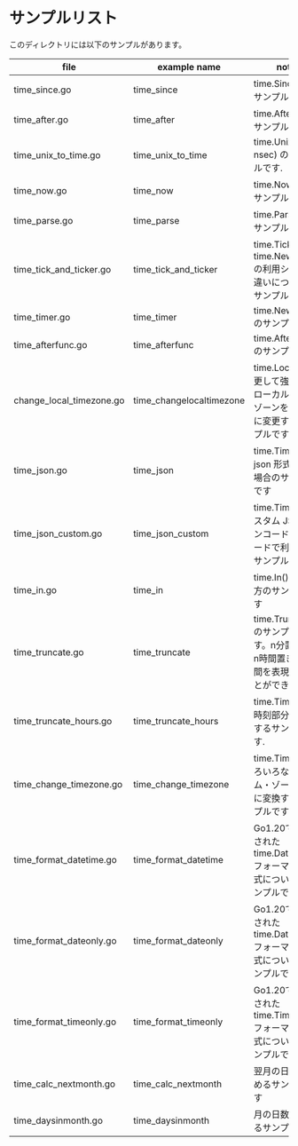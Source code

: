 # サンプルリスト

このディレクトリには以下のサンプルがあります。

|file|example name|note|
|----|------------|----|
|time\_since.go|time\_since|time.Since() のサンプルです.|
|time\_after.go|time\_after|time.After() のサンプルです.|
|time\_unix\_to\_time.go|time\_unix\_to\_time|time.Unix(sec, nsec) のサンプルです.|
|time\_now.go|time\_now|time.Now() のサンプルです.|
|time\_parse.go|time\_parse|time.Parse() のサンプルです.|
|time\_tick\_and\_ticker.go|time\_tick\_and\_ticker|time.Tick と time.NewTicker の利用シーンの違いについてのサンプルです|
|time\_timer.go|time\_timer|time.NewTimer のサンプルです|
|time\_afterfunc.go|time\_afterfunc|time.AfterFunc のサンプルです|
|change\_local\_timezone.go|time_changelocaltimezone|time.Localを変更して強制的にローカルタイムゾーンを一時的に変更するサンプルです|
|time\_json.go|time\_json|time.Time を json 形式で扱う場合のサンプルです|
|time\_json\_custom.go|time\_json\_custom|time.Time をカスタム JSON エンコード・デコードで利用するサンプルです|
|time\_in.go|time\_in|time.In() の使い方のサンプルです|
|time\_truncate.go|time\_truncate|time.Truncate() のサンプルです。n分置き や n時間置き の時間を表現することができます。|
|time\_truncate\_hours.go|time\_truncate\_hours|time.Timeから時刻部分を除去するサンプルです.|
|time\_change\_timezone.go|time\_change\_timezone|time.Timeをいろいろなタイム・ゾーンの値に変換するサンプルです|
|time\_format\_datetime.go|time\_format\_datetime|Go1.20で追加された time.DateTime フォーマット書式についてのサンプルです|
|time\_format\_dateonly.go|time\_format\_dateonly|Go1.20で追加された time.DateOnly フォーマット書式についてのサンプルです|
|time\_format\_timeonly.go|time\_format\_timeonly|Go1.20で追加された time.TimeOnly フォーマット書式についてのサンプルです|
|time\_calc\_nextmonth.go|time\_calc\_nextmonth|翌月の日付を求めるサンプルです|
|time\_daysinmonth.go|time\_daysinmonth|月の日数を求めるサンプルです|
